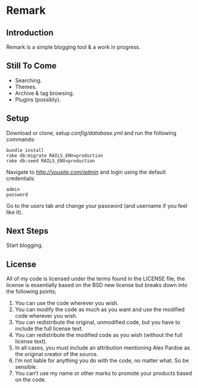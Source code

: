 Remark
======

Introduction
------------

Remark is a simple blogging tool & a work in progress.

Still To Come
-------------

- Searching.
- Themes.
- Archive & tag browsing.
- Plugins (possibly).

Setup
-----

Download or clone, setup _config/database.yml_ and run the following commands:

	bundle install
	rake db:migrate RAILS_ENV=production
	rake db:seed RAILS_ENV=production

Navigate to _http://yousite.com/admin_ and login using the default credentials:

	admin
	password
	
Go to the _users_ tab and change your password (and username if you feel like it).

Next Steps
----------

Start blogging.

License
-------

All of my code is licensed under the terms found in the LICENSE file, the license is essentially based
on the BSD new license but breaks down into the following points;

1. You can use the code wherever you wish.
2. You can modify the code as much as you want and use the modified code wherever you wish.
3. You can redistribute the original, unmodified code, but you have to include the full license text.
4. You can redistribute the modified code as you wish (without the full license text).
5. In all cases, you must include an attribution mentioning Alex Pardoe as the original creator of the source.
6. I’m not liable for anything you do with the code, no matter what. So be sensible.
7. You can’t use my name or other marks to promote your products based on the code.